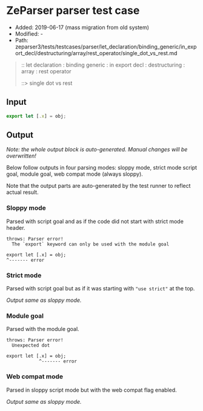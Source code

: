 # ZeParser parser test case

- Added: 2019-06-17 (mass migration from old system)
- Modified: -
- Path: zeparser3/tests/testcases/parser/let_declaration/binding_generic/in_export_decl/destructuring/array/rest_operator/single_dot_vs_rest.md

> :: let declaration : binding generic : in export decl : destructuring : array : rest operator
>
> ::> single dot vs rest

## Input

`````js
export let [.x] = obj;
`````

## Output

_Note: the whole output block is auto-generated. Manual changes will be overwritten!_

Below follow outputs in four parsing modes: sloppy mode, strict mode script goal, module goal, web compat mode (always sloppy).

Note that the output parts are auto-generated by the test runner to reflect actual result.

### Sloppy mode

Parsed with script goal and as if the code did not start with strict mode header.

`````
throws: Parser error!
  The `export` keyword can only be used with the module goal

export let [.x] = obj;
^------- error
`````

### Strict mode

Parsed with script goal but as if it was starting with `"use strict"` at the top.

_Output same as sloppy mode._

### Module goal

Parsed with the module goal.

`````
throws: Parser error!
  Unexpected dot

export let [.x] = obj;
            ^------- error
`````


### Web compat mode

Parsed in sloppy script mode but with the web compat flag enabled.

_Output same as sloppy mode._
